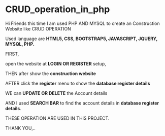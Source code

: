 # CRUD_operation_in_php

Hi Friends this time I am used PHP AND MYSQL to create an Construction Website like CRUD OPERATION 

Used language are **HTML5, CSS, BOOTSTRAP5, JAVASCRIPT, JQUERY, MYSQL, PHP.**

FIRST,

open the website at **LOGIN OR REGISTER** setup,

THEN after show the **construction website**

AFTER click the **register** menu to show the **database register details** 

WE can **UPDATE OR DELETE** the Account details 

AND I used **SEARCH BAR** to find the account details in **database register details**.

THESE OPERATION ARE USED IN THIS PROJECT.

THANK YOU,..
